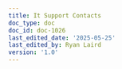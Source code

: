 ```yaml
---
title: It Support Contacts
doc_type: doc
doc_id: doc-1026
last_edited_date: '2025-05-25'
last_edited_by: Ryan Laird
version: '1.0'
---
```



